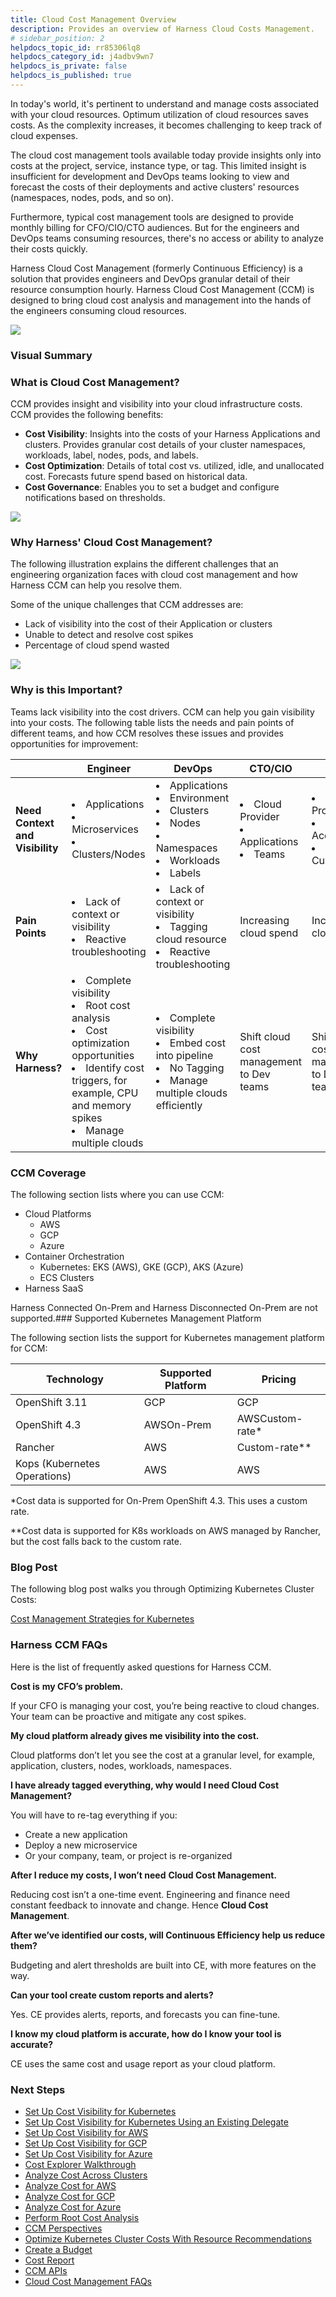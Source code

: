 ```yaml
---
title: Cloud Cost Management Overview
description: Provides an overview of Harness Cloud Costs Management.
# sidebar_position: 2
helpdocs_topic_id: rr85306lq8
helpdocs_category_id: j4adbv9wn7
helpdocs_is_private: false
helpdocs_is_published: true
---
```


In today's world, it's pertinent to understand and manage costs associated with your cloud resources. Optimum utilization of cloud resources saves costs. As the complexity increases, it becomes challenging to keep track of cloud expenses.

The cloud cost management tools available today provide insights only into costs at the project, service, instance type, or tag. This limited insight is insufficient for development and DevOps teams looking to view and forecast the costs of their deployments and active clusters' resources (namespaces, nodes, pods, and so on).

Furthermore, typical cost management tools are designed to provide monthly billing for CFO/CIO/CTO audiences. But for the engineers and DevOps teams consuming resources, there's no access or ability to analyze their costs quickly.

Harness Cloud Cost Management (formerly Continuous Efficiency) is a solution that provides engineers and DevOps granular detail of their resource consumption hourly. Harness Cloud Cost Management (CCM) is designed to bring cloud cost analysis and management into the hands of the engineers consuming cloud resources.


![](./static/continuous-efficiency-overview-03.png)

### Visual Summary
<!-- Video:
https://harness-1.wistia.com/medias/rpv5vwzpxz-->
<docvideo src="https://www.youtube.com/watch?v=xnbTUNet5gw" />

### What is Cloud Cost Management?

CCM provides insight and visibility into your cloud infrastructure costs. CCM provides the following benefits:

* **Cost Visibility**: Insights into the costs of your Harness Applications and clusters. Provides granular cost details of your cluster namespaces, workloads, label, nodes, pods, and labels.
* **Cost Optimization**: Details of total cost vs. utilized, idle, and unallocated cost. Forecasts future spend based on historical data.
* **Cost Governance**: Enables you to set a budget and configure notifications based on thresholds.

![](./static/continuous-efficiency-overview-04.png)
### Why Harness' Cloud Cost Management?

The following illustration explains the different challenges that an engineering organization faces with cloud cost management and how Harness CCM can help you resolve them.

Some of the unique challenges that CCM addresses are:

* Lack of visibility into the cost of their Application or clusters
* Unable to detect and resolve cost spikes
* Percentage of cloud spend wasted

![](./static/continuous-efficiency-overview-05.png)
### Why is this Important?

Teams lack visibility into the cost drivers. CCM can help you gain visibility into your costs. The following table lists the needs and pain points of different teams, and how CCM resolves these issues and provides opportunities for improvement:


|  | **Engineer** | **DevOps** | **CTO/CIO** | **CFO** |
| --- | --- | --- | --- | --- |
| **Need Context and  Visibility** | <li>Applications</li><li>Microservices</li><li>Clusters/Nodes</li> | <li>Applications</li><li>Environment</li><li>Clusters</li><li>Nodes</li><li>Namespaces</li><li>Workloads</li><li>Labels</li> | <li>Cloud Provider</li><li>Applications</li><li>Teams</li> | <li>Cloud Provider</li><li>Cloud Account</li><li>Cost per Customer</li> |
| **Pain Points** | <li>Lack of context or visibility</li><li>Reactive troubleshooting</li> | <li>Lack of context or visibility</li><li>Tagging cloud resource</li><li>Reactive troubleshooting</li> | Increasing cloud spend | Increasing cloud spend |
| **Why Harness?** | <li>Complete visibility</li><li>Root cost analysis</li><li>Cost optimization opportunities</li><li>Identify cost triggers, for example, CPU and memory spikes</li><li>Manage multiple clouds</li> | <li>Complete visibility</li><li>Embed cost into pipeline</li><li>No Tagging</li><li>Manage multiple clouds efficiently</li> | Shift cloud cost management to Dev teams | Shift cloud cost management to Dev teams |

### CCM Coverage

The following section lists where you can use CCM:

* Cloud Platforms
	+ AWS
	+ GCP
	+ Azure
* Container Orchestration
	+ Kubernetes: EKS (AWS), GKE (GCP), AKS (Azure)
	+ ECS Clusters
* Harness SaaS

Harness Connected On-Prem and Harness Disconnected On-Prem are not supported.### Supported Kubernetes Management Platform

The following section lists the support for Kubernetes management platform for CCM:



| **Technology** | **Supported Platform** | **Pricing** |
| --- | --- | --- |
| OpenShift 3.11 | GCP | GCP |
| OpenShift 4.3 | AWSOn-Prem | AWSCustom-rate\* |
| Rancher | AWS | Custom-rate\*\* |
| Kops (Kubernetes Operations) | AWS | AWS |

\*Cost data is supported for On-Prem OpenShift 4.3. This uses a custom rate.

\*\*Cost data is supported for K8s workloads on AWS managed by Rancher, but the cost falls back to the custom rate.

### Blog Post

The following blog post walks you through Optimizing Kubernetes Cluster Costs:

[Cost Management Strategies for Kubernetes](https://harness.io/learn/ebooks/ebook-cost-management-kubernetes/)

### Harness CCM FAQs

Here is the list of frequently asked questions for Harness CCM.

**Cost is** **my CFO’s problem.**

If your CFO is managing your cost, you’re being reactive to cloud changes. Your team can be proactive and mitigate any cost spikes.

**My cloud platform already gives me visibility into the cost.**

Cloud platforms don’t let you see the cost at a granular level, for example, application, clusters, nodes, workloads, namespaces.

**I have already tagged everything, why would I need Cloud Cost Management?**

You will have to re-tag everything if you:

* Create a new application
* Deploy a new microservice
* Or your company, team, or project is re-organized

**After I reduce my costs, I won’t need** **Cloud Cost Management.**

Reducing cost isn’t a one-time event. Engineering and finance need constant feedback to innovate and change. Hence **Cloud Cost Management**.

**After we’ve identified our costs, will Continuous Efficiency help us reduce them?**

Budgeting and alert thresholds are built into CE, with more features on the way.

**Can your tool create custom reports and alerts?**

Yes. CE provides alerts, reports, and forecasts you can fine-tune.

**I know my cloud platform is accurate, how do I know your tool is accurate?**

CE uses the same cost and usage report as your cloud platform.

### Next Steps

* [Set Up Cost Visibility for Kubernetes](/article/hrdw3foy2r-enable-ce-by-adding-a-delegate)
* [Set Up Cost Visibility for Kubernetes Using an Existing Delegate](/article/kuiuc6x257-enable-continuous-efficiency-for-kubernetes)
* [Set Up Cost Visibility for AWS](/article/5ql31pdjcm-enable-continuous-efficiency-for-aws)
* [Set Up Cost Visibility for GCP](/article/x53e2by67m-enable-cloud-efficiency-for-google-cloud-platform-gcp)
* [Set Up Cost Visibility for Azure](/article/7idbmchsim-set-up-cost-visibility-for-azure)
* [Cost Explorer Walkthrough](/article/eeekdk75q2-explorer-walkthrough)
* [Analyze Cost Across Clusters](/article/4rq26sszja-analyze-cost-trends-across-clusters)
* [Analyze Cost for AWS](/article/244q2uv4or-analyze-cost-trends-for-aws)
* [Analyze Cost for GCP](/article/oo4vs4exhz-analyze-cost-for-gcp)
* [Analyze Cost for Azure](/article/wvag8xht5o-analyze-cost-for-azure)
* [Perform Root Cost Analysis](/article/v7eaaq98vo-perform-root-cause-analysis)
* [CCM Perspectives](/category/b9vb8vq908-ccm-perspectives)
* [Optimize Kubernetes Cluster Costs With Resource Recommendations](/article/ikxjmkqi03-recommendations)
* [Create a Budget](/article/4jgyopljir-create-a-budget)
* [Cost Report](/category/mphk7h6g8m-cost-report)
* [CCM APIs](https://docs.harness.io/category/z4lta2vnfk-cost-explorer-ap-is)
* [Cloud Cost Management FAQs](/article/q8uycdeqvc-continuous-efficiency-faqs)

